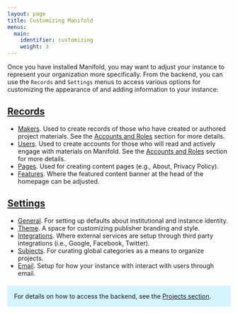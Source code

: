 ```yaml
---
layout: page
title: Customizing Manifold
menus:
  main:
    identifier: customizing
    weight: 3
---
```


Once you have installed Manifold, you may want to adjust your instance to represent your organization more specifically. From the backend, you can use the `Records` and `Settings` menus to access various options for customizing the appearance of and adding information to your instance:

## [Records](/docs/customizing/records/index.html)

* [Makers](/docs/projects/accounts/makers.html). Used to create records of those who have created or authored project materials. See the [Accounts and Roles](/docs/projects/accounts/index.html) section for more details.
* [Users](/docs/projects/accounts/users.html). Used to create accounts for those who will read and actively engage with materials on Manifold. See the [Accounts and Roles](/docs/projects/accounts/index.html) section for more details.
* [Pages](/docs/customizing/records/pages.html). Used for creating content pages (e.g., About, Privacy Policy).
* [Features](/docs/customizing/records/features.html). Where the featured content banner at the head of the homepage can be adjusted.

## [Settings](/docs/customizing/settings.html)

* [General](/docs/customizing/settings.html#general). For setting up defaults about institutional and instance identity.
* [Theme](/docs/customizing/settings.html#theme). A space for customizing publisher branding and style.
* [Integrations](/docs/customizing/settings.html#integrations). Where external services are setup through third party integrations (i.e., Google, Facebook, Twitter).
* [Subjects](/docs/customizing/settings.html#subjects). For curating global categories as a means to organize projects.
* [Email](/docs/customizing/settings.html#email). Setup for how your instance with interact with users through email.

<div style="background: #d4f2ff; margin: 20px 0; padding: 15px;">
For details on how to access the backend, see the <a href="/docs/projects/index.html#accessing">Projects section</a>.
</div>
